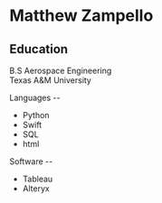 # Matthew Zampello

## Education
B.S Aerospace Engineering \
Texas A&M University


Languages --
* Python
* Swift
* SQL
* html

Software --
* Tableau
* Alteryx



<!---
matthewzampello/matthewzampello is a ✨ special ✨ repository because its `README.md` (this file) appears on your GitHub profile.
You can click the Preview link to take a look at your changes.
--->

